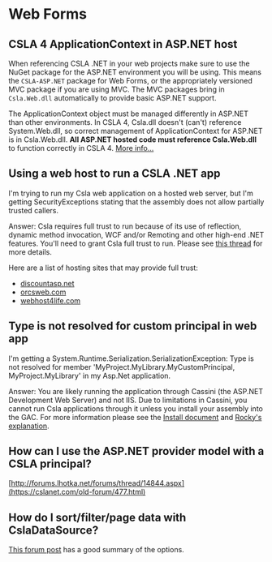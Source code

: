 # Web Forms

## CSLA 4 ApplicationContext in ASP.NET host

When referencing CSLA .NET in your web projects make sure to use the NuGet package for the ASP.NET environment you will be using. This means the `CSLA-ASP.NET` package for Web Forms, or the appropriately versioned MVC package if you are using MVC. The MVC packages bring in `Csla.Web.dll` automatically to provide basic ASP.NET support.

The ApplicationContext object must be managed differently in ASP.NET than other environments. In CSLA 4, Csla.dll doesn't (can't) reference System.Web.dll, so correct management of ApplicationContext for ASP.NET is in Csla.Web.dll. **All ASP.NET hosted code must reference Csla.Web.dll** to function correctly in CSLA 4. [More info...](https://cslanet.com/old-forum/9583.html)

## Using a web host to run a CSLA .NET app

I'm trying to run my Csla web application on a hosted web server, but I'm getting SecurityExceptions stating that the assembly does not allow partially trusted callers.

Answer:  Csla requires full trust to run because of its use of reflection, dynamic method invocation, WCF and/or Remoting and other high-end .NET features.  You'll need to grant Csla full trust to run.  Please see [this thread](https://cslanet.com/old-forum/4401.html) for more details.

Here are a list of hosting sites that may provide full trust:

* [discountasp.net](http://discountasp.net)<br>
* [orcsweb.com](http://www.orcsweb.com/)<br>
* [webhost4life.com](http://www.webhost4life.com)

## Type is not resolved for custom principal in web app

I'm getting a System.Runtime.Serialization.SerializationException: Type is not resolved for member 'MyProject.MyLibrary.MyCustomPrincipal, MyProject.MyLibrary' in my Asp.Net application.

Answer:  You are likely running the application through Cassini (the ASP.NET Development Web Server) and not IIS.  Due to limitations in Cassini, you cannot run Csla applications through it unless you install your assembly into the GAC.  For more information please see the [Install document](http://www.lhotka.net/cslanet/download.aspx) and [Rocky's explanation](http://www.lhotka.net/weblog/UpdateOnMyStrugglesWithTheASPNETDevelopmentServer.aspx).

## How can I use the ASP.NET provider model with a CSLA principal?

[http://forums.lhotka.net/forums/thread/14844.aspx](https://cslanet.com/old-forum/477.html)

## How do I sort/filter/page data with CslaDataSource?

[This forum post](https://cslanet.com/old-forum/8629.html) has a good summary of the options.
